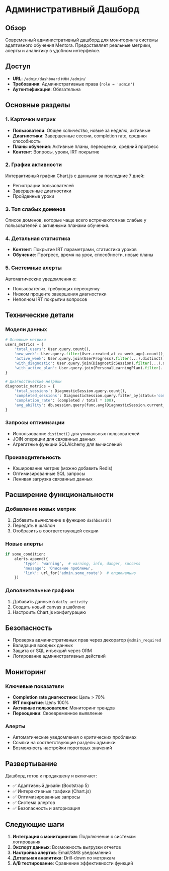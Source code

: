 # Административный Дашборд

## Обзор

Современный административный дашборд для мониторинга системы адаптивного обучения Mentora. Предоставляет реальные метрики, алерты и аналитику в удобном интерфейсе.

## Доступ

- **URL**: `/admin/dashboard` или `/admin/`
- **Требования**: Административные права (`role = 'admin'`)
- **Аутентификация**: Обязательна

## Основные разделы

### 1. Карточки метрик
- **Пользователи**: Общее количество, новые за неделю, активные
- **Диагностики**: Завершенные сессии, completion rate, средняя способность
- **Планы обучения**: Активные планы, переоценки, средний прогресс
- **Контент**: Вопросы, уроки, IRT покрытие

### 2. График активности
Интерактивный график Chart.js с данными за последние 7 дней:
- Регистрации пользователей
- Завершенные диагностики
- Пройденные уроки

### 3. Топ слабых доменов
Список доменов, которые чаще всего встречаются как слабые у пользователей с активными планами обучения.

### 4. Детальная статистика
- **Контент**: Покрытие IRT параметрами, статистика уроков
- **Обучение**: Прогресс, время на урок, способности, новые планы

### 5. Системные алерты
Автоматические уведомления о:
- Пользователях, требующих переоценку
- Низком проценте завершения диагностики
- Неполном IRT покрытии вопросов

## Технические детали

### Модели данных
```python
# Основные метрики
users_metrics = {
    'total_users': User.query.count(),
    'new_week': User.query.filter(User.created_at >= week_ago).count(),
    'active_week': User.query.join(UserProgress).filter(...).distinct().count(),
    'with_diagnostic': User.query.join(DiagnosticSession).filter(...).distinct().count(),
    'with_active_plan': User.query.join(PersonalLearningPlan).filter(...).distinct().count()
}

# Диагностические метрики
diagnostic_metrics = {
    'total_sessions': DiagnosticSession.query.count(),
    'completed_sessions': DiagnosticSession.query.filter_by(status='completed').count(),
    'completion_rate': (completed / total * 100),
    'avg_ability': db.session.query(func.avg(DiagnosticSession.current_ability)).scalar()
}
```

### Запросы оптимизации
- Использование `distinct()` для уникальных пользователей
- JOIN операции для связанных данных
- Агрегатные функции SQLAlchemy для вычислений

### Производительность
- Кэширование метрик (можно добавить Redis)
- Оптимизированные SQL запросы
- Ленивая загрузка связанных данных

## Расширение функциональности

### Добавление новых метрик
1. Добавить вычисление в функцию `dashboard()`
2. Передать в шаблон
3. Отобразить в соответствующей секции

### Новые алерты
```python
if some_condition:
    alerts.append({
        'type': 'warning',  # warning, info, danger, success
        'message': 'Описание проблемы',
        'link': url_for('admin.some_route')  # опционально
    })
```

### Дополнительные графики
1. Добавить данные в `daily_activity`
2. Создать новый canvas в шаблоне
3. Настроить Chart.js конфигурацию

## Безопасность

- Проверка административных прав через декоратор `@admin_required`
- Валидация входных данных
- Защита от SQL инъекций через ORM
- Логирование административных действий

## Мониторинг

### Ключевые показатели
- **Completion rate диагностики**: Цель > 70%
- **IRT покрытие**: Цель 100%
- **Активные пользователи**: Мониторинг трендов
- **Переоценки**: Своевременное выявление

### Алерты
- Автоматические уведомления о критических проблемах
- Ссылки на соответствующие разделы админки
- Возможность настройки пороговых значений

## Развертывание

Дашборд готов к продакшену и включает:
- ✅ Адаптивный дизайн (Bootstrap 5)
- ✅ Интерактивные графики (Chart.js)
- ✅ Оптимизированные запросы
- ✅ Система алертов
- ✅ Безопасность и авторизация

## Следующие шаги

1. **Интеграция с мониторингом**: Подключение к системам логирования
2. **Экспорт данных**: Возможность выгрузки отчетов
3. **Настройка алертов**: Email/SMS уведомления
4. **Детальная аналитика**: Drill-down по метрикам
5. **A/B тестирование**: Сравнение эффективности функций 